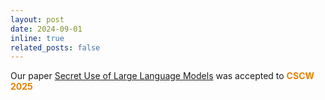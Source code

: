 ```yaml
---
layout: post
date: 2024-09-01 
inline: true
related_posts: false
---
```


Our paper [Secret Use of Large Language Models](https://arxiv.org/abs/2409.19450) was accepted to **<span style="color:#EB7F00">CSCW 2025</span>**

